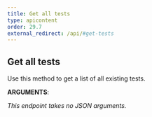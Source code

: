 ```yaml
---
title: Get all tests
type: apicontent
order: 29.7
external_redirect: /api/#get-tests
---
```


## Get all tests

Use this method to get a list of all existing tests.


**ARGUMENTS**:


*This endpoint takes no JSON arguments.*
